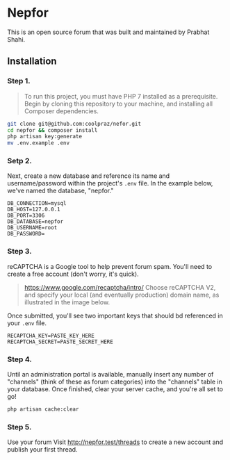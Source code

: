 # Nepfor

This is an open source forum that was built and maintained by Prabhat Shahi.

## Installation
### Step 1.
> To run this project, you must have PHP 7 installed as a prerequisite.
Begin by cloning this repository to your machine, and installing all Composer dependencies.
```bash
git clone git@github.com:coolpraz/nefor.git
cd nepfor && composer install
php artisan key:generate
mv .env.example .env
```

### Setp 2.
Next, create a new database and reference its name and username/password within the project's `.env` file. In the example below, we've named the database, "nepfor."

```
DB_CONNECTION=mysql
DB_HOST=127.0.0.1
DB_PORT=3306
DB_DATABASE=nepfor
DB_USERNAME=root
DB_PASSWORD=
```

### Step 3.
reCAPTCHA is a Google tool to help prevent forum spam. You'll need to create a free account (don't worry, it's quick).
> https://www.google.com/recaptcha/intro/
Choose reCAPTCHA V2, and specify your local (and eventually production) domain name, as illustrated in the image below.

Once submitted, you'll see two important keys that should bd referenced in your `.env` file.

```
RECAPTCHA_KEY=PASTE_KEY_HERE
RECAPTCHA_SECRET=PASTE_SECRET_HERE
```

### Step 4.
Until an administration portal is available, manually insert any number of "channels" (think of these as forum categories) into the "channels" table in your database.
Once finished, clear your server cache, and you're all set to go!
```bash
php artisan cache:clear
```

### Step 5.
Use your forum Visit http://nepfor.test/threads to create a new account and publish your first thread.